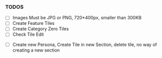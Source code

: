 ### TODOS

* [ ] Images Must be JPG or PNG, 720\*400px, smaller than 300KB
* [ ] Create Feature Tiles
* [ ] Create Category Zero Tiles
* [ ] Check Tile Edit

- [ ] Create new Persona, Create Tile in new Section, delete tile, no way of creating a new section
